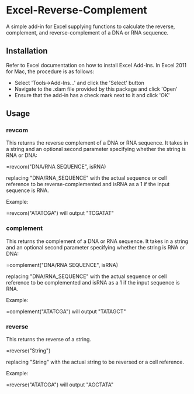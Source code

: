 # Excel-Reverse-Complement
A simple add-in for Excel supplying functions to calculate the reverse, complement, and reverse-complement of a DNA or RNA sequence.

## Installation

Refer to Excel documentation on how to install Excel Add-Ins.  In Excel 2011 for Mac, the procedure is as follows:

 * Select 'Tools->Add-Ins...' and click the 'Select' button
 * Navigate to the .xlam file provided by this package and click 'Open'
 * Ensure that the add-in has a check mark next to it and click 'OK'

 ## Usage

 ### revcom
 
 This returns the reverse complement of a DNA or RNA sequence. It takes in a string and an optional second parameter specifying whether the string is RNA or DNA:

 =revcom("DNA/RNA SEQUENCE", isRNA)

 replacing "DNA/RNA_SEQUENCE" with the actual sequence or cell reference to be reverse-complemented and isRNA as a 1 if the input sequence is RNA.

 Example:

 =revcom("ATATCGA") will output "TCGATAT"


 ### complement

 This returns the complement of a DNA or RNA sequence. It takes in a string and an optional second parameter specifying whether the string is RNA or DNA:

 =complement("DNA/RNA SEQUENCE", isRNA)

 replacing "DNA/RNA_SEQUENCE" with the actual sequence or cell reference to be complemented and isRNA as a 1 if the input sequence is RNA.

 Example:

 =complement("ATATCGA") will output "TATAGCT"


 ### reverse
 
 This returns the reverse of a string.

 =reverse("String")

 replacing "String" with the actual string to be reversed or a cell reference.

 Example:

 =reverse("ATATCGA") will output "AGCTATA"